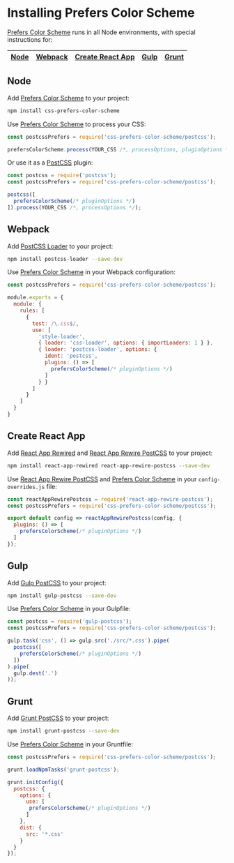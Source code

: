 # Installing Prefers Color Scheme

[Prefers Color Scheme] runs in all Node environments, with special
instructions for:

| [Node](#node) | [Webpack](#webpack) | [Create React App](#create-react-app) | [Gulp](#gulp) | [Grunt](#grunt) |
| --- | --- | --- | --- | --- |

## Node

Add [Prefers Color Scheme] to your project:

```bash
npm install css-prefers-color-scheme
```

Use [Prefers Color Scheme] to process your CSS:

```js
const postcssPrefers = require('css-prefers-color-scheme/postcss');

prefersColorScheme.process(YOUR_CSS /*, processOptions, pluginOptions */);
```

Or use it as a [PostCSS] plugin:

```js
const postcss = require('postcss');
const postcssPrefers = require('css-prefers-color-scheme/postcss');

postcss([
  prefersColorScheme(/* pluginOptions */)
]).process(YOUR_CSS /*, processOptions */);
```

## Webpack

Add [PostCSS Loader] to your project:

```bash
npm install postcss-loader --save-dev
```

Use [Prefers Color Scheme] in your Webpack configuration:

```js
const postcssPrefers = require('css-prefers-color-scheme/postcss');

module.exports = {
  module: {
    rules: [
      {
        test: /\.css$/,
        use: [
          'style-loader',
          { loader: 'css-loader', options: { importLoaders: 1 } },
          { loader: 'postcss-loader', options: {
            ident: 'postcss',
            plugins: () => [
              prefersColorScheme(/* pluginOptions */)
            ]
          } }
        ]
      }
    ]
  }
}
```

## Create React App

Add [React App Rewired] and [React App Rewire PostCSS] to your project:

```bash
npm install react-app-rewired react-app-rewire-postcss --save-dev
```

Use [React App Rewire PostCSS] and [Prefers Color Scheme] in your
`config-overrides.js` file:

```js
const reactAppRewirePostcss = require('react-app-rewire-postcss');
const postcssPrefers = require('css-prefers-color-scheme/postcss');

export default config => reactAppRewirePostcss(config, {
  plugins: () => [
    prefersColorScheme(/* pluginOptions */)
  ]
});
```

## Gulp

Add [Gulp PostCSS] to your project:

```bash
npm install gulp-postcss --save-dev
```

Use [Prefers Color Scheme] in your Gulpfile:

```js
const postcss = require('gulp-postcss');
const postcssPrefers = require('css-prefers-color-scheme/postcss');

gulp.task('css', () => gulp.src('./src/*.css').pipe(
  postcss([
    prefersColorScheme(/* pluginOptions */)
  ])
).pipe(
  gulp.dest('.')
));
```

## Grunt

Add [Grunt PostCSS] to your project:

```bash
npm install grunt-postcss --save-dev
```

Use [Prefers Color Scheme] in your Gruntfile:

```js
const postcssPrefers = require('css-prefers-color-scheme/postcss');

grunt.loadNpmTasks('grunt-postcss');

grunt.initConfig({
  postcss: {
    options: {
      use: [
       prefersColorScheme(/* pluginOptions */)
      ]
    },
    dist: {
      src: '*.css'
    }
  }
});
```

[Gulp PostCSS]: https://github.com/postcss/gulp-postcss
[Grunt PostCSS]: https://github.com/nDmitry/grunt-postcss
[PostCSS]: https://github.com/postcss/postcss
[PostCSS Loader]: https://github.com/postcss/postcss-loader
[Prefers Color Scheme]: https://github.com/jonathantneal/postcss-prefers-color-scheme
[React App Rewire PostCSS]: https://github.com/csstools/react-app-rewire-postcss
[React App Rewired]: https://github.com/timarney/react-app-rewired
